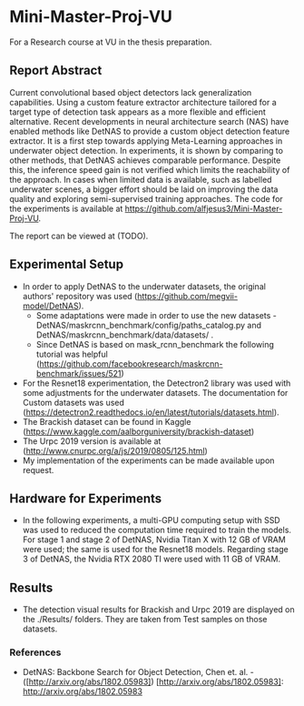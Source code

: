 # Mini-Master-Proj-VU
For a Research course at VU in the thesis preparation.

## Report Abstract
Current convolutional based object detectors lack generalization capabilities. Using a custom feature extractor architecture tailored for a target type of detection task appears as a more flexible and efficient alternative. Recent developments in neural architecture search (NAS) have enabled methods like DetNAS to provide a custom object detection feature extractor. It is a first step towards applying Meta-Learning approaches in underwater object detection. In experiments, it is shown by comparing to other methods, that DetNAS achieves comparable performance. Despite this, the inference speed gain is not verified which limits the reachability of the approach. In cases when limited data is available, such as labelled underwater scenes, a bigger effort should be laid on improving the data quality and exploring semi-supervised training approaches. The code for the experiments is available at https://github.com/alfjesus3/Mini-Master-Proj-VU.

The report can be viewed at (TODO).

## Experimental Setup
* In order to apply DetNAS to the underwater datasets, the original authors' repository was used (https://github.com/megvii-model/DetNAS). 
  * Some adaptations were made in order to use the new datasets - DetNAS/maskrcnn_benchmark/config/paths_catalog.py and DetNAS/maskrcnn_benchmark/data/datasets/ .
  *  Since DetNAS is based on mask_rcnn_benchmark the following tutorial was helpful (https://github.com/facebookresearch/maskrcnn-benchmark/issues/521)
* For the Resnet18 experimentation, the Detectron2 library was used with some adjustments for the underwater datasets. The documentation for Custom datasets was used (https://detectron2.readthedocs.io/en/latest/tutorials/datasets.html).
* The Brackish dataset can be found in Kaggle (https://www.kaggle.com/aalborguniversity/brackish-dataset)
* The Urpc 2019 version is available at (http://www.cnurpc.org/a/js/2019/0805/125.html)
* My implementation of the experiments can be made available upon request.

## Hardware for Experiments
* In the following experiments, a multi-GPU computing setup with SSD was used to reduced the computation time required to train the models. For stage 1 and stage 2 of DetNAS, Nvidia Titan X with 12 GB of VRAM were used; the same is used for the Resnet18 models. Regarding stage 3 of DetNAS, the Nvidia RTX 2080 TI were used with 11 GB of VRAM. 

## Results
* The detection visual results for Brackish and Urpc 2019 are displayed on the ./Results/ folders. They are taken from Test samples on those datasets.

### References
* DetNAS: Backbone Search for Object Detection, Chen et. al. - ([http://arxiv.org/abs/1802.05983])
[http://arxiv.org/abs/1802.05983]: http://arxiv.org/abs/1802.05983
